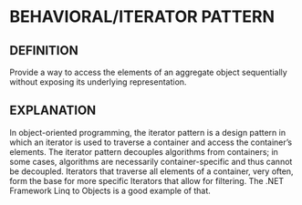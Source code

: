 # BEHAVIORAL/ITERATOR PATTERN

## DEFINITION

Provide a way to access the elements of an aggregate object
sequentially without exposing its underlying representation.

## EXPLANATION

In object-oriented programming, the iterator pattern is a design
pattern in which an iterator is used to traverse a container and access the
container’s elements. The iterator pattern decouples algorithms from
containers; in some cases, algorithms are necessarily container-specific and
thus cannot be decoupled.
Iterators that traverse all elements of a container, very often, form the
base for more specific Iterators that allow for filtering. The .NET Framework
Linq to Objects is a good example of that.
